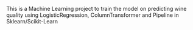 This is a Machine Learning project to train the model on predicting wine quality using LogisticRegression, ColumnTransformer and Pipeline in Sklearn/Scikit-Learn
